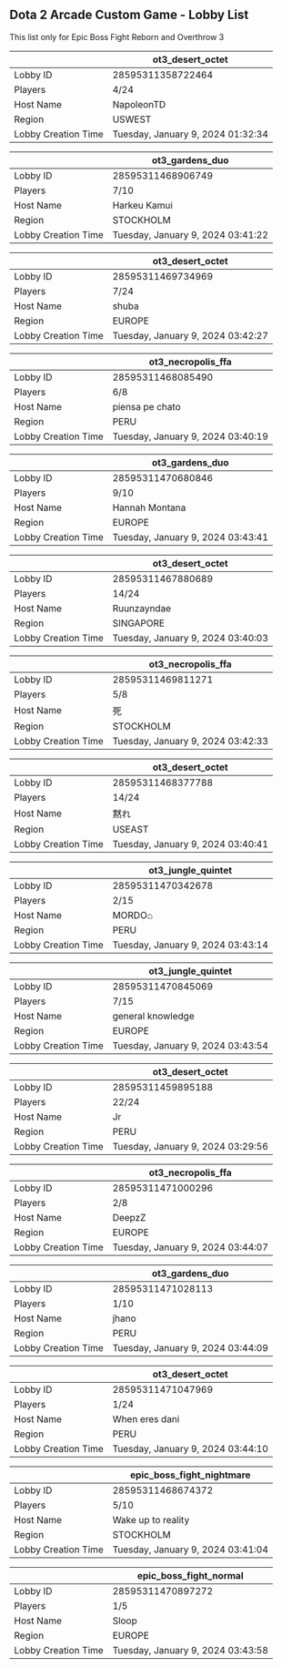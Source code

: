 ## Dota 2 Arcade Custom Game - Lobby List

This list only for Epic Boss Fight Reborn and Overthrow 3

|  | ot3_desert_octet |
| ------ | ------ |
| Lobby ID | 28595311358722464 |
| Players | 4/24 |
| Host Name | NapoleonTD |
| Region | USWEST |
| Lobby Creation Time | Tuesday, January 9, 2024 01:32:34 |


|  | ot3_gardens_duo |
| ------ | ------ |
| Lobby ID | 28595311468906749 |
| Players | 7/10 |
| Host Name | Harkeu Kamui |
| Region | STOCKHOLM |
| Lobby Creation Time | Tuesday, January 9, 2024 03:41:22 |


|  | ot3_desert_octet |
| ------ | ------ |
| Lobby ID | 28595311469734969 |
| Players | 7/24 |
| Host Name | shuba |
| Region | EUROPE |
| Lobby Creation Time | Tuesday, January 9, 2024 03:42:27 |


|  | ot3_necropolis_ffa |
| ------ | ------ |
| Lobby ID | 28595311468085490 |
| Players | 6/8 |
| Host Name | piensa pe chato |
| Region | PERU |
| Lobby Creation Time | Tuesday, January 9, 2024 03:40:19 |


|  | ot3_gardens_duo |
| ------ | ------ |
| Lobby ID | 28595311470680846 |
| Players | 9/10 |
| Host Name | Hannah Montana |
| Region | EUROPE |
| Lobby Creation Time | Tuesday, January 9, 2024 03:43:41 |


|  | ot3_desert_octet |
| ------ | ------ |
| Lobby ID | 28595311467880689 |
| Players | 14/24 |
| Host Name | Ruunzayndae |
| Region | SINGAPORE |
| Lobby Creation Time | Tuesday, January 9, 2024 03:40:03 |


|  | ot3_necropolis_ffa |
| ------ | ------ |
| Lobby ID | 28595311469811271 |
| Players | 5/8 |
| Host Name | 死 |
| Region | STOCKHOLM |
| Lobby Creation Time | Tuesday, January 9, 2024 03:42:33 |


|  | ot3_desert_octet |
| ------ | ------ |
| Lobby ID | 28595311468377788 |
| Players | 14/24 |
| Host Name | 黙れ |
| Region | USEAST |
| Lobby Creation Time | Tuesday, January 9, 2024 03:40:41 |


|  | ot3_jungle_quintet |
| ------ | ------ |
| Lobby ID | 28595311470342678 |
| Players | 2/15 |
| Host Name | MORDO⌂ |
| Region | PERU |
| Lobby Creation Time | Tuesday, January 9, 2024 03:43:14 |


|  | ot3_jungle_quintet |
| ------ | ------ |
| Lobby ID | 28595311470845069 |
| Players | 7/15 |
| Host Name | general knowledge |
| Region | EUROPE |
| Lobby Creation Time | Tuesday, January 9, 2024 03:43:54 |


|  | ot3_desert_octet |
| ------ | ------ |
| Lobby ID | 28595311459895188 |
| Players | 22/24 |
| Host Name | Jr |
| Region | PERU |
| Lobby Creation Time | Tuesday, January 9, 2024 03:29:56 |


|  | ot3_necropolis_ffa |
| ------ | ------ |
| Lobby ID | 28595311471000296 |
| Players | 2/8 |
| Host Name | DeepzZ |
| Region | EUROPE |
| Lobby Creation Time | Tuesday, January 9, 2024 03:44:07 |


|  | ot3_gardens_duo |
| ------ | ------ |
| Lobby ID | 28595311471028113 |
| Players | 1/10 |
| Host Name | jhano |
| Region | PERU |
| Lobby Creation Time | Tuesday, January 9, 2024 03:44:09 |


|  | ot3_desert_octet |
| ------ | ------ |
| Lobby ID | 28595311471047969 |
| Players | 1/24 |
| Host Name | When eres dani |
| Region | PERU |
| Lobby Creation Time | Tuesday, January 9, 2024 03:44:10 |


|  | epic_boss_fight_nightmare |
| ------ | ------ |
| Lobby ID | 28595311468674372 |
| Players | 5/10 |
| Host Name | Wake up to reality |
| Region | STOCKHOLM |
| Lobby Creation Time | Tuesday, January 9, 2024 03:41:04 |


|  | epic_boss_fight_normal |
| ------ | ------ |
| Lobby ID | 28595311470897272 |
| Players | 1/5 |
| Host Name | Sloop |
| Region | EUROPE |
| Lobby Creation Time | Tuesday, January 9, 2024 03:43:58 |


